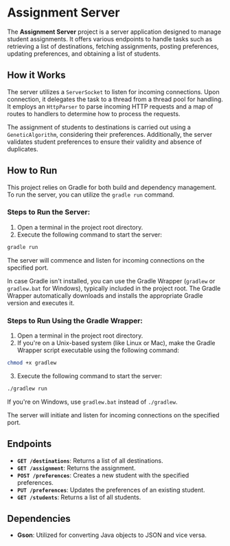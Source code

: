 # Assignment Server

The **Assignment Server** project is a server application designed to manage student assignments. It offers various endpoints to handle tasks such as retrieving a list of destinations, fetching assignments, posting preferences, updating preferences, and obtaining a list of students.

## How it Works

The server utilizes a `ServerSocket` to listen for incoming connections. Upon connection, it delegates the task to a thread from a thread pool for handling. It employs an `HttpParser` to parse incoming HTTP requests and a map of routes to handlers to determine how to process the requests.

The assignment of students to destinations is carried out using a `GeneticAlgorithm`, considering their preferences. Additionally, the server validates student preferences to ensure their validity and absence of duplicates.

## How to Run

This project relies on Gradle for both build and dependency management. To run the server, you can utilize the `gradle run` command.

### Steps to Run the Server:

1. Open a terminal in the project root directory.
2. Execute the following command to start the server:

```bash
gradle run
```

The server will commence and listen for incoming connections on the specified port.

In case Gradle isn't installed, you can use the Gradle Wrapper (`gradlew` or `gradlew.bat` for Windows), typically included in the project root. The Gradle Wrapper automatically downloads and installs the appropriate Gradle version and executes it.

### Steps to Run Using the Gradle Wrapper:

1. Open a terminal in the project root directory.
2. If you're on a Unix-based system (like Linux or Mac), make the Gradle Wrapper script executable using the following command:

```bash
chmod +x gradlew
```

3. Execute the following command to start the server:
```bash
./gradlew run
```

If you're on Windows, use `gradlew.bat` instead of `./gradlew`.

The server will initiate and listen for incoming connections on the specified port.

## Endpoints

- **`GET /destinations`**: Returns a list of all destinations.
- **`GET /assignment`**: Returns the assignment.
- **`POST /preferences`**: Creates a new student with the specified preferences.
- **`PUT /preferences`**: Updates the preferences of an existing student.
- **`GET /students`**: Returns a list of all students.

## Dependencies

- **Gson**: Utilized for converting Java objects to JSON and vice versa.

